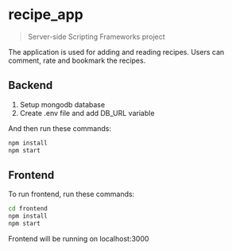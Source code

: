 # recipe_app
> Server-side Scripting Frameworks project

The application is used for adding and reading recipes.
Users can comment, rate and bookmark the recipes.

## Backend

1. Setup mongodb database
2. Create .env file and add DB_URL variable

And then run these commands:

```sh
npm install
npm start
```

## Frontend

To run frontend, run these commands:

```sh
cd frontend
npm install
npm start
```

Frontend will be running on localhost:3000